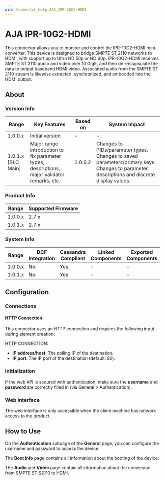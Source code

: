 ```yaml
---
uid: Connector_help_AJA_IPR-10G2-HDMI
---
```


# AJA IPR-10G2-HDMI

This connector allows you to monitor and control the IPR-10G2-HDMI mini-converter. This device is designed to bridge SMPTE ST 2110 networks to HDMI, with support up to Ultra HD 50p or HD 60p. IPR-10G2-HDMI receives SMPTE ST 2110 audio and video over 10 GigE, and then de-encapsulate the data to output baseband HDMI video. Associated audio from the SMPTE ST 2110 stream is likewise extracted, synchronized, and embedded into the HDMI output.

## About

### Version Info

| **Range**            | **Key Features**                                                                             | **Based on** | **System Impact**                                                                                                                         |
|----------------------|----------------------------------------------------------------------------------------------|--------------|-------------------------------------------------------------------------------------------------------------------------------------------|
| 1.0.0.x              | Initial version                                                                              | \-           | \-                                                                                                                                        |
| 1.0.1.x \[SLC Main\] | Major range introduction to fix parameter types, descriptions, major validator remarks, etc. | 1.0.0.2      | Changes to PIDs/parameter types. Changes to saved parameters/primary keys. Changes to parameter descriptions and discrete display values. |

### Product Info

| **Range** | **Supported Firmware** |
|-----------|------------------------|
| 1.0.0.x   | 2.7.x                  |
| 1.0.1.x   | 2.7.x                  |

### System Info

| **Range** | **DCF Integration** | **Cassandra Compliant** | **Linked Components** | **Exported Components** |
|-----------|---------------------|-------------------------|-----------------------|-------------------------|
| 1.0.0.x   | No                  | Yes                     | \-                    | \-                      |
| 1.0.1.x   | No                  | Yes                     | \-                    | \-                      |

## Configuration

### Connections

#### HTTP Connection

This connector uses an HTTP connection and requires the following input during element creation:

HTTP CONNECTION:

- **IP address/host**: The polling IP of the destination.
- **IP port**: The IP port of the destination (default: *80*).

### Initialization

If the web API is secured with authentication, make sure the **username** and **password** are correctly filled in (via General \> Authentication).

### Web Interface

The web interface is only accessible when the client machine has network access to the product.

## How to Use

On the **Authentication** subpage of the **General** page, you can configure the username and password to access the device.

The **Boot Info** page contains all information about the booting of the device.

The **Audio** and **Video** page contain all information about the conversion from SMPTE ST S2110 to HDMI.
